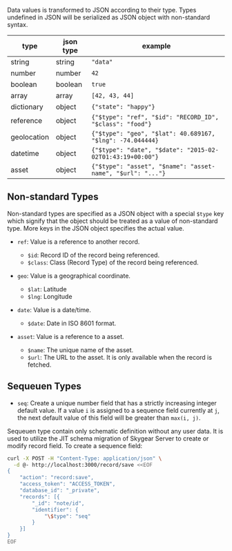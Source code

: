 Data values is transformed to JSON according to their type. Types undefined
in JSON will be serialized as JSON object with non-standard syntax.

|type|json type|example|
|---|---|---|
|string|string|`"data"`|
|number|number|`42`|
|boolean|boolean|`true`|
|array|array|`[42, 43, 44]`|
|dictionary|object|`{"state": "happy"}`|
|reference|object|`{"$type": "ref", "$id": "RECORD_ID", "$class": "food"}`|
|geolocation|object|`{"$type": "geo", "$lat": 40.689167, "$lng": -74.044444}`|
|datetime|object|`{"$type": "date", "$date": "2015-02-02T01:43:19+00:00"}`|
|asset|object|`{"$type": "asset", "$name": "asset-name", "$url": "..."}`|

## Non-standard Types

Non-standard types are specified as a JSON object with a special `$type` key
which signify that the object should be treated as a value of non-standard
type. More keys in the JSON object specifies the actual value.

*   `ref`: Value is a reference to another record.
    *   `$id`: Record ID of the record being referenced.
    *   `$class`: Class (Record Type) of the record being referenced.

*   `geo`: Value is a geographical coordinate.
    *   `$lat`: Latitude
    *   `$lng`: Longitude

*   `date`: Value is a date/time.
    *   `$date`: Date in ISO 8601 format.

*   `asset`: Value is a reference to a asset.
    *   `$name`: The unique name of the asset.
    *   `$url`: The URL to the asset. It is only available when the record is
        fetched.

## Sequeuen Types

* `seq`: Create a unique number field that has a strictly increasing
  integer default value. If a value `i` is assigned to a sequence field
  currently at `j`, the next default value of this field will be
  greater than `max(i, j)`.

Sequeuen type contain only schematic definition without any user data. It is
used to utilize the JIT schema migration of Skygear Server to create
or modify record field. To create a sequence field:

```bash
curl -X POST -H "Content-Type: application/json" \
  -d @- http://localhost:3000/record/save <<EOF
{
    "action": "record:save",
    "access_token": "ACCESS_TOKEN",
    "database_id": "_private",
    "records": [{
        "_id": "note/id",
        "identifier": {
            "\$type": "seq"
        }
    }]
}
EOF
```
